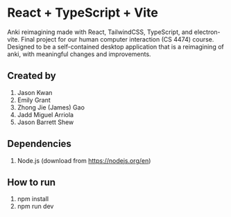 # React + TypeScript + Vite

Anki reimagining made with React, TailwindCSS, TypeScript, and electron-vite.
Final project for our human computer interaction (CS 4474) course.
Designed to be a self-contained desktop application that is a reimagining of anki, with meaningful changes and improvements.

## Created by

1. Jason Kwan
2. Emily Grant
3. Zhong Jie (James) Gao
4. Jadd Miguel Arriola
5. Jason Barrett Shew

## Dependencies

1. Node.js (download from https://nodejs.org/en)

## How to run

1. npm install
2. npm run dev
